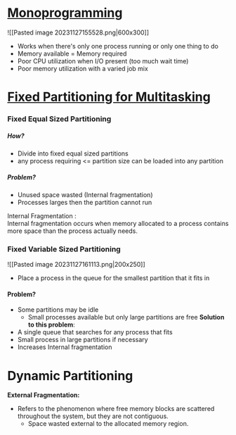# <u>Monoprogramming</u>

![[Pasted image 20231127155528.png|600x300]]

- Works when there's only one process running or only one thing to do
- Memory available = Memory required
- Poor CPU utilization when I/O present (too much wait time)
- Poor memory utilization with a varied job mix


# <u>Fixed Partitioning for Multitasking</u>

### Fixed Equal Sized Partitioning
##### **How?**
- Divide into fixed equal sized partitions
- any process requiring <= partition size can be loaded into any partition
##### **Problem?**
- Unused space wasted (Internal fragmentation)
- Processes larges then the partition cannot run

Internal Fragmentation :   
Internal fragmentation occurs  when memory allocated to a process contains more space than the process actually needs. 
### Fixed Variable Sized Partitioning

![[Pasted image 20231127161113.png|200x250]]

- Place a process in the queue for the smallest partition that it fits in

#### **Problem?**
- Some partitions may be idle
	- Small processes available but only large partitions are free
**Solution to this problem**:
- A single queue that searches for any process that fits
- Small process in large partitions if necessary
- Increases Internal fragmentation


# Dynamic Partitioning
**External Fragmentation:** 
- Refers to the phenomenon where free memory blocks are scattered throughout the system, but they are not contiguous.
	- Space wasted external to the allocated memory region.

